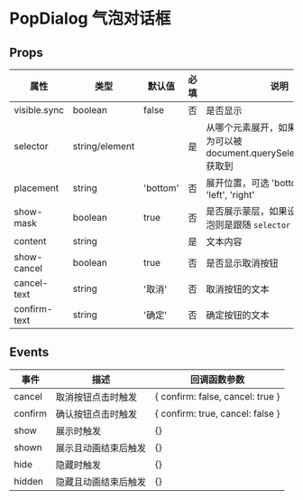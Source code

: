 # PopDialog 气泡对话框

## Props

| 属性         | 类型           | 默认值   | 必填 | 说明                                                                              |
| ------------ | -------------- | -------- | ---- | --------------------------------------------------------------------------------- |
| visible.sync | boolean        | false    | 否   | 是否显示                                                                          |
| selector     | string/element |          | 是   | 从哪个元素展开，如果是 string，则为可以被 document.querySelector(selector) 获取到 |
| placement    | string         | 'bottom' | 否   | 展开位置，可选 'bottom', 'top', 'left', 'right'                                   |
| show-mask    | boolean        | true     | 否   | 是否展示蒙层，如果设置不展示，气泡则是跟随 `selector` 对应的元素                  |
| content      | string         |          | 是   | 文本内容                                                                          |
| show-cancel  | boolean        | true     | 否   | 是否显示取消按钮                                                                  |
| cancel-text  | string         | '取消'   | 否   | 取消按钮的文本                                                                    |
| confirm-text | string         | '确定'   | 否   | 确定按钮的文本                                                                    |

## Events

| 事件    | 描述                 | 回调函数参数                     |
| ------- | -------------------- | -------------------------------- |
| cancel  | 取消按钮点击时触发   | { confirm: false, cancel: true } |
| confirm | 确认按钮点击时触发   | { confirm: true, cancel: false } |
| show    | 展示时触发           | {}                               |
| shown   | 展示且动画结束后触发 | {}                               |
| hide    | 隐藏时触发           | {}                               |
| hidden  | 隐藏且动画结束后触发 | {}                               |
